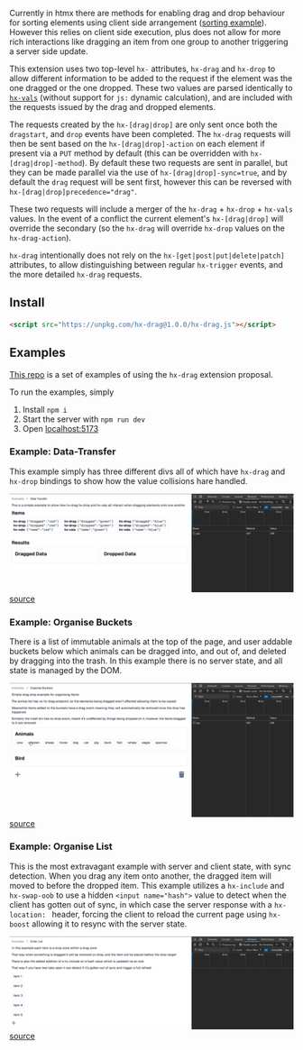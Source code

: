 Currently in htmx there are methods for enabling drag and drop behaviour for sorting elements using client side arrangement ([sorting example](https://htmx.org/examples/sortable/)). However this relies on client side execution, plus does not allow for more rich interactions like dragging an item from one group to another triggering a server side update.

This extension uses two top-level `hx-` attributes, `hx-drag` and `hx-drop` to allow different information to be added to the request if the element was the one dragged or the one dropped. These two values are parsed identically to [`hx-vals`](https://htmx.org/attributes/hx-vals/) (without support for `js:` dynamic calculation), and are included with the requests issued by the drag and dropped elements.

The requests created by the `hx-[drag|drop]` are only sent once both the `dragstart`, and `drop` events have been completed.
The `hx-drag` requests will then be sent based on the `hx-[drag|drop]-action` on each element if present via a `PUT` method by default (this can be overridden with `hx-[drag|drop]-method`). By default these two requests are sent in parallel, but they can be made parallel via the use of `hx-[drag|drop]-sync=true`, and by default the `drag` request will be sent first, however this can be reversed with `hx-[drag|drop]precedence="drag"`.

These two requests will include a merger of the `hx-drag` + `hx-drop` + `hx-vals` values. In the event of a conflict the current element's `hx-[drag|drop]` will override the secondary (so the `hx-drag` will override `hx-drop` values on the `hx-drag-action`).

`hx-drag` intentionally does not rely on the `hx-[get|post|put|delete|patch]` attributes, to allow distinguishing between regular `hx-trigger` events, and the more detailed `hx-drag` requests.

## Install

```html
<script src="https://unpkg.com/hx-drag@1.0.0/hx-drag.js"></script>
```


## Examples

[This repo](https://github.com/AjaniBilby/htmx-drag-examples) is a set of examples of using the `hx-drag` extension proposal.

To run the examples, simply
  1. Install `npm i`
  2. Start the server with `npm run dev`
  3. Open [localhost:5173](http://localhost:5173)


### Example: Data-Transfer

This example simply has three different divs all of which have `hx-drag` and `hx-drop` bindings to show how the value collisions hare handled.

![data-transfer example](https://github.com/AjaniBilby/htmx-drag-examples/blob/main/public/example/data-transfer.gif)
[source](https://github.com/AjaniBilby/htmx-drag-examples/blob/main/app/routes/data-transfer.tsx)

### Example: Organise Buckets

There is a list of immutable animals at the top of the page, and user addable buckets below which animals can be dragged into, and out of, and deleted by dragging into the trash. In this example there is no server state, and all state is managed by the DOM.

![data-transfer example](https://github.com/AjaniBilby/htmx-drag-examples/blob/main/public/example/bucket.gif?raw)
[source]([.](https://github.com/AjaniBilby/htmx-drag-examples/blob/main)/app/routes/bucket.tsx)

### Example: Organise List

This is the most extravagant example with server and client state, with sync detection. When you drag any item onto another, the dragged item will moved to before the dropped item. This example utilizes a `hx-include` and `hx-swap-oob` to use a hidden `<input name="hash">` value to detect when the client has gotten out of sync, in which case the server response with a `hx-location: ` header, forcing the client to reload the current page using `hx-boost` allowing it to resync with the server state.

![data-transfer example](https://github.com/AjaniBilby/htmx-drag-examples/blob/main/public/example/list.gif?raw)
[source](https://github.com/AjaniBilby/htmx-drag-examples/blob/main/app/routes/list.tsx)